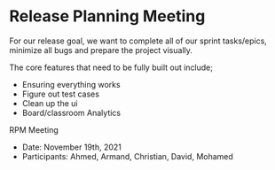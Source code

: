 # Release Planning Meeting

For our release goal, we want to complete all of our sprint tasks/epics, minimize all bugs and prepare the project visually.

The core features that need to be fully built out include;
- Ensuring everything works
- Figure out test cases
- Clean up the ui
- Board/classroom Analytics

RPM Meeting
- Date: November 19th, 2021
- Participants: Ahmed, Armand, Christian, David, Mohamed
